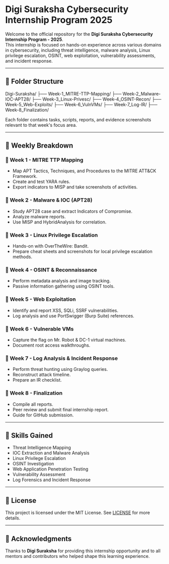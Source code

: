 # Digi Suraksha Cybersecurity Internship Program 2025

Welcome to the official repository for the **Digi Suraksha Cybersecurity Internship Program - 2025**.  
This internship is focused on hands-on experience across various domains in cybersecurity, including threat intelligence, malware analysis, Linux privilege escalation, OSINT, web exploitation, vulnerability assessments, and incident response.

---

## 📁 Folder Structure

Digi-Suraksha/
├── Week-1_MITRE-TTP-Mapping/
├── Week-2_Malware-IOC-APT28/
├── Week-3_Linux-Privesc/
├── Week-4_OSINT-Recon/
├── Week-5_Web-Exploits/
├── Week-6_VulnVMs/
├── Week-7_Log-IR/
├── Week-8_Finalization/





Each folder contains tasks, scripts, reports, and evidence screenshots relevant to that week's focus area.

---

## 📌 Weekly Breakdown

### 🔹 Week 1 - MITRE TTP Mapping
- Map APT Tactics, Techniques, and Procedures to the MITRE ATT&CK Framework.
- Create and test YARA rules.
- Export indicators to MISP and take screenshots of activities.

### 🔹 Week 2 - Malware & IOC (APT28)
- Study APT28 case and extract Indicators of Compromise.
- Analyze malware reports.
- Use MISP and HybridAnalysis for correlation.

### 🔹 Week 3 - Linux Privilege Escalation
- Hands-on with OverTheWire: Bandit.
- Prepare cheat sheets and screenshots for local privilege escalation methods.

### 🔹 Week 4 - OSINT & Reconnaissance
- Perform metadata analysis and image tracking.
- Passive information gathering using OSINT tools.

### 🔹 Week 5 - Web Exploitation
- Identify and report XSS, SQLi, SSRF vulnerabilities.
- Log analysis and use PortSwigger (Burp Suite) references.

### 🔹 Week 6 - Vulnerable VMs
- Capture the flag on Mr. Robot & DC-1 virtual machines.
- Document root access walkthroughs.

### 🔹 Week 7 - Log Analysis & Incident Response
- Perform threat hunting using Graylog queries.
- Reconstruct attack timeline.
- Prepare an IR checklist.

### 🔹 Week 8 - Finalization
- Compile all reports.
- Peer review and submit final internship report.
- Guide for GitHub submission.

---

## 🧠 Skills Gained

- Threat Intelligence Mapping  
- IOC Extraction and Malware Analysis  
- Linux Privilege Escalation  
- OSINT Investigation  
- Web Application Penetration Testing  
- Vulnerability Assessment  
- Log Forensics and Incident Response  

---

## 📄 License

This project is licensed under the MIT License. See [LICENSE](./LICENSE) for more details.

---

## 🙋 Acknowledgments

Thanks to **Digi Suraksha** for providing this internship opportunity and to all mentors and contributors who helped shape this learning experience.